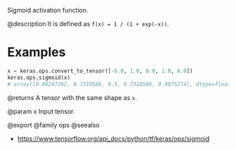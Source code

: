 Sigmoid activation function.

@description
It is defined as `f(x) = 1 / (1 + exp(-x))`.

# Examples
```python
x = keras.ops.convert_to_tensor([-6.0, 1.0, 0.0, 1.0, 6.0])
keras.ops.sigmoid(x)
# array([0.00247262, 0.7310586, 0.5, 0.7310586, 0.9975274], dtype=float32)
```

@returns
A tensor with the same shape as `x`.

@param x Input tensor.

@export
@family ops
@seealso
+ <https://www.tensorflow.org/api_docs/python/tf/keras/ops/sigmoid>
